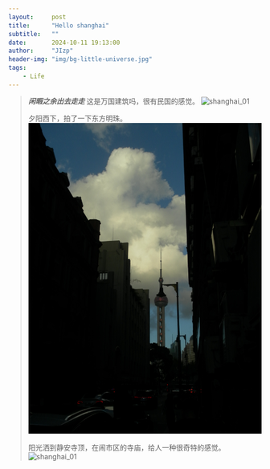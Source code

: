 ```yaml
---
layout:     post
title:      "Hello shanghai"
subtitle:   ""
date:       2024-10-11 19:13:00
author:     "JIzp"
header-img: "img/bg-little-universe.jpg"
tags:
    - Life
---
```


> ***闲暇之余出去走走***
> 这是万国建筑吗，很有民国的感觉。
![shanghai_01](https://github.com/jizhanpeng/jizhanpeng.github.io/blob/master/img/shanghai_01.JPG) 
> 
> 夕阳西下，拍了一下东方明珠。
![shanghai_01](https://github.com/jizhanpeng/jizhanpeng.github.io/blob/master/img/shanghai_02.JPG)
> 
> 阳光洒到静安寺顶，在闹市区的寺庙，给人一种很奇特的感觉。
![shanghai_01](https://github.com/jizhanpeng/jizhanpeng.github.io/blob/master/img/shanghai_03.JPG)
